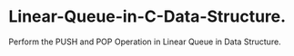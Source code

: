 # Linear-Queue-in-C-Data-Structure.
Perform the PUSH and POP Operation in Linear Queue in Data Structure.
